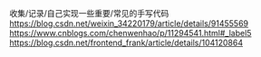 收集/记录/自己实现一些重要/常见的手写代码
https://blog.csdn.net/weixin_34220179/article/details/91455569
https://www.cnblogs.com/chenwenhao/p/11294541.html#_label5
https://blog.csdn.net/frontend_frank/article/details/104120864